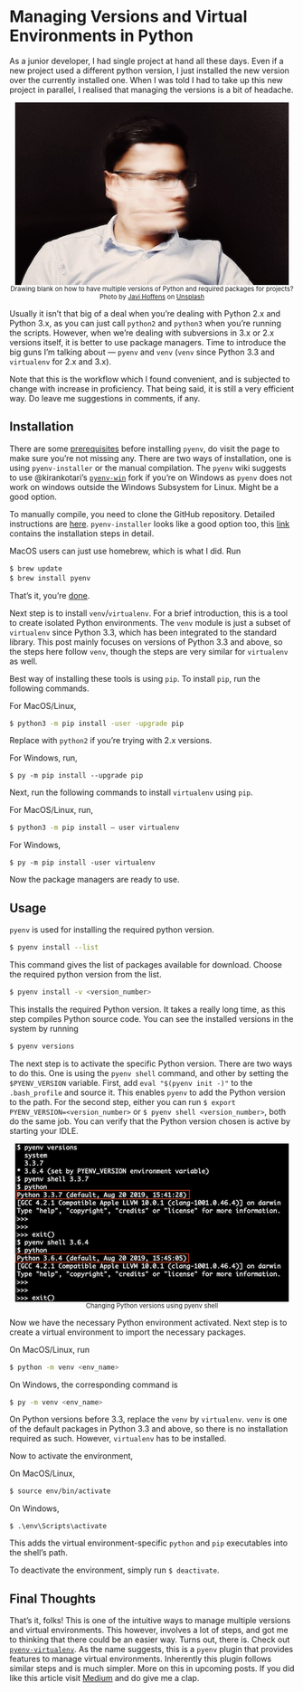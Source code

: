 
# Managing Versions and Virtual Environments in Python

As a junior developer, I had single project at hand all these days. Even if a new project used a different python version, I just installed the new version over the currently installed one. When I was told I had to take up this new project in parallel, I realised that managing the versions is a bit of headache.

<div style="width:484px height:319px; font-size:80%; text-align:center;">
	<img src="/images/2019-08-30-01.jpeg" align="middle"/>
	Drawing blank on how to have multiple versions of Python and required packages for projects? Photo by <a href="https://unsplash.com/@javihoffens?utm_source=medium&amp;utm_medium=referral">Javi Hoffens</a> on <a href="https://unsplash.com?utm_source=medium&amp;utm_medium=referral">Unsplash</a>
</div>

Usually it isn’t that big of a deal when you’re dealing with Python 2.x and Python 3.x, as you can just call  `python2`  and  `python3`  when you’re running the scripts. However, when we’re dealing with subversions in 3.x or 2.x versions itself, it is better to use package managers. Time to introduce the big guns I’m talking about —  `pyenv`  and  `venv`  (`venv`  since Python 3.3 and  `virtualenv`  for 2.x and 3.x).

Note that this is the workflow which I found convenient, and is subjected to change with increase in proficiency. That being said, it is still a very efficient way. Do leave me suggestions in comments, if any.

## Installation

There are some  [prerequisites](https://github.com/pyenv/pyenv/wiki/Common-build-problems)  before installing  `pyenv`, do visit the page to make sure you’re not missing any. There are two ways of installation, one is using  `pyenv-installer`  or the manual compilation. The  `pyenv`  wiki suggests to use @kirankotari’s  [`pyenv-win`](https://github.com/pyenv-win/pyenv-win) fork if you’re on Windows as  `pyenv`  does not work on windows outside the Windows Subsystem for Linux. Might be a good option.

To manually compile, you need to clone the GitHub repository. Detailed instructions are  [here](https://github.com/pyenv/pyenv#basic-github-checkout).  `pyenv-installer`  looks like a good option too, this  [link](https://github.com/pyenv/pyenv-installer#installation--update--uninstallation) contains the installation steps in detail.

MacOS users can just use homebrew, which is what I did. Run

``` sh
$ brew update
$ brew install pyenv
```
That’s it, you’re  [done](https://github.com/pyenv/pyenv#homebrew-on-macos).

Next step is to install  `venv`/`virtualenv`. For a brief introduction, this is a tool to create isolated Python environments. The  `venv`  module is just a subset of  `virtualenv`  since Python 3.3, which has been integrated to the standard library. This post mainly focuses on versions of Python 3.3 and above, so the steps here follow  `venv`, though the steps are very similar for  `virtualenv`  as well.

Best way of installing these tools is using  `pip`. To install  `pip`, run the following commands.

For MacOS/Linux,
``` sh
$ python3 -m pip install -user -upgrade pip
```
Replace with  `python2`  if you’re trying with 2.x versions.

For Windows, run,
``` 
$ py -m pip install --upgrade pip
```
Next, run the following commands to install  `virtualenv`  using  `pip`.

For MacOS/Linux, run,
```sh
$ python3 -m pip install — user virtualenv
```
For Windows,
```
$ py -m pip install -user virtualenv
```
Now the package managers are ready to use.

## Usage

`pyenv`  is used for installing the required python version.
``` sh
$ pyenv install --list
```
This command gives the list of packages available for download. Choose the required python version from the list.
``` sh
$ pyenv install -v <version_number>
```
This installs the required Python version. It takes a really long time, as this step compiles Python source code. You can see the installed versions in the system by running
``` sh
$ pyenv versions
```
The next step is to activate the specific Python version. There are two ways to do this. One is using the  `pyenv shell`  command, and other by setting the  `$PYENV_VERSION`  variable. First, add  `eval "$(pyenv init -)"`  to the  `.bash_profile`  and source it. This enables  `pyenv`  to add the Python version to the path. For the second step, either you can run  `$ export PYENV_VERSION=<version_number>`  or  `$ pyenv shell <version_number>`, both do the same job. You can verify that the Python version chosen is active by starting your IDLE.

<div style="width:484px height:319px; font-size:80%; text-align:center;">
	<img src="/images/2019-08-30-02.png" align="middle"/>
	Changing Python versions using pyenv shell
</div>

Now we have the necessary Python environment activated. Next step is to create a virtual environment to import the necessary packages.

On MacOS/Linux, run
``` sh
$ python -m venv <env_name>
```
On Windows, the corresponding command is
``` sh
$ py -m venv <env_name>
```
On Python versions before 3.3, replace the  `venv`  by  `virtualenv`.  `venv`  is one of the default packages in Python 3.3 and above, so there is no installation required as such. However,  `virtualenv`  has to be installed.

Now to activate the environment,

On MacOS/Linux,
``` sh
$ source env/bin/activate
```
On Windows,
``` 
$ .\env\Scripts\activate
```
This adds the virtual environment-specific  `python`  and  `pip`  executables into the shell’s path.

To deactivate the environment, simply run  `$ deactivate`.

## Final Thoughts

That’s it, folks! This is one of the intuitive ways to manage multiple versions and virtual environments. This however, involves a lot of steps, and got me to thinking that there could be an easier way. Turns out, there is. Check out  [`pyenv-virtualenv`](https://github.com/pyenv/pyenv-virtualenv). As the name suggests, this is a  `pyenv`  plugin that provides features to manage virtual environments. Inherently this plugin follows similar steps and is much simpler. More on this in upcoming posts. If you did like this article visit [Medium](https://medium.com/@avinash_bhat/managing-versions-and-virtual-environments-in-python-ef70c24857f3) and do give me a clap.